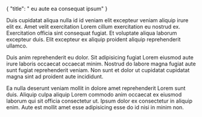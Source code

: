 {
  "title": " eu aute ea consequat ipsum"
}

Duis cupidatat aliqua nulla id id veniam elit excepteur veniam aliquip irure elit ex. Amet velit exercitation Lorem cillum exercitation eu nostrud ex. Exercitation officia sint consequat fugiat. Et voluptate aliqua laborum excepteur duis. Elit excepteur ex aliquip proident aliquip reprehenderit ullamco.

Duis anim reprehenderit eu dolor. Sit adipisicing fugiat Lorem eiusmod aute irure laboris occaecat occaecat minim. Nostrud do labore magna fugiat aute sunt fugiat reprehenderit veniam. Non sunt et dolor ut cupidatat cupidatat magna sint ad proident aute incididunt.

Ea nulla deserunt veniam mollit in dolore amet reprehenderit Lorem sunt duis. Aliquip culpa aliquip Lorem commodo anim occaecat ex eiusmod laborum qui sit officia consectetur ut. Ipsum dolor ex consectetur in aliquip enim. Aute est mollit amet esse adipisicing esse do id nisi in minim non.